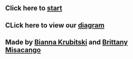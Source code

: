 ## Click here to [start](start.md)  
## CLick here to view our [diagram](https://docs.google.com/drawings/d/128A-aXWMygN5W0xHZBGW3sGXk4K4_IPgk6Y6oPkj4UE/edit)  
## Made by [Bianna Krubitski](https://github.com/biannak6288) and [Brittany Misacango](https://github.com/brittanym3578)